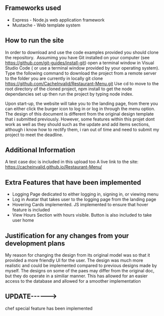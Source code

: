 ## Frameworks used
- Express - Node.js web application framework
- Mustache - Web template system

## How to run the site
In order to download and use the code examples provided you should clone the repository. 
Assumimg you have Git installed on your computer (see https://github.com/git-guides/install-git) open a terminal window in Visual Studio Code ( or use a terminal window provided by your operating system). Type the following command to download the project from a remote server to the folder you are currently in locally
git clone https://github.com/CacheInvalid/Restaurant-Menu.git
Use cd to move to the root directory of the cloned project, npm install to get the node dependancies set up then run the project by typing node index.

Upon start-up, the website will take you to the landing page, from there you can either click the burger icon to log in or log in through the menu option.
The design of this document is different from the original design template that i submitted previously. 
However, some features within this projet dont work as well as they should such as the update and add items sections, 
although i know how to rectify them, i ran out of time and need to submit my project to meet the deadline.

## Additional Information
A test case doc is included in this upload too
A live link to the site: https://cacheinvalid.github.io/Restaurant-Menu/


## Extra Features that have been implemented
- Logging Page dedicated to either logging in, signing in, or viewing menu
- Log in Avatar that takes user to the logging page from the landing page
- Hovering Cards implemented. JS implemented to ensure that hover feature is included 
- View Hours Section with hours visible. Button is also included to take user home


## Justification for any changes from your development plans
My reason for changing the design from its original model was so that it provided a more friendly UI for the user. The design was much more realistic and 
could be implemented compared to previous designs made by myself. The designs on some of the paes may differ from the original doc, 
but they do operate in a similiar manner. This has allowed for an easier access to the database and allowed for a smoother implementation

## UPDATE------>
chef special feature has been implemented
